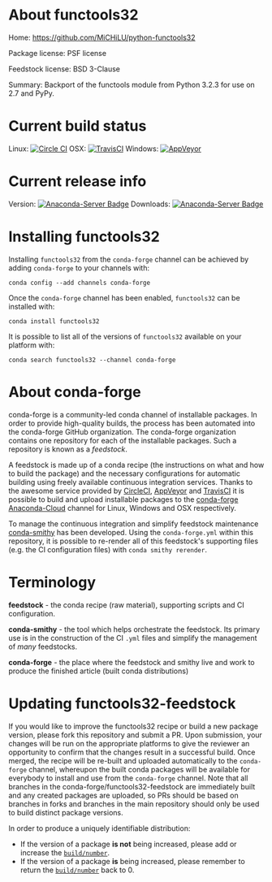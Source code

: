 About functools32
=================

Home: https://github.com/MiCHiLU/python-functools32

Package license: PSF license

Feedstock license: BSD 3-Clause

Summary: Backport of the functools module from Python 3.2.3 for use on 2.7 and PyPy.



Current build status
====================

Linux: [![Circle CI](https://circleci.com/gh/conda-forge/functools32-feedstock.svg?style=shield)](https://circleci.com/gh/conda-forge/functools32-feedstock)
OSX: [![TravisCI](https://travis-ci.org/conda-forge/functools32-feedstock.svg?branch=master)](https://travis-ci.org/conda-forge/functools32-feedstock)
Windows: [![AppVeyor](https://ci.appveyor.com/api/projects/status/github/conda-forge/functools32-feedstock?svg=True)](https://ci.appveyor.com/project/conda-forge/functools32-feedstock/branch/master)

Current release info
====================
Version: [![Anaconda-Server Badge](https://anaconda.org/conda-forge/functools32/badges/version.svg)](https://anaconda.org/conda-forge/functools32)
Downloads: [![Anaconda-Server Badge](https://anaconda.org/conda-forge/functools32/badges/downloads.svg)](https://anaconda.org/conda-forge/functools32)

Installing functools32
======================

Installing `functools32` from the `conda-forge` channel can be achieved by adding `conda-forge` to your channels with:

```
conda config --add channels conda-forge
```

Once the `conda-forge` channel has been enabled, `functools32` can be installed with:

```
conda install functools32
```

It is possible to list all of the versions of `functools32` available on your platform with:

```
conda search functools32 --channel conda-forge
```


About conda-forge
=================

conda-forge is a community-led conda channel of installable packages.
In order to provide high-quality builds, the process has been automated into the
conda-forge GitHub organization. The conda-forge organization contains one repository
for each of the installable packages. Such a repository is known as a *feedstock*.

A feedstock is made up of a conda recipe (the instructions on what and how to build
the package) and the necessary configurations for automatic building using freely
available continuous integration services. Thanks to the awesome service provided by
[CircleCI](https://circleci.com/), [AppVeyor](http://www.appveyor.com/)
and [TravisCI](https://travis-ci.org/) it is possible to build and upload installable
packages to the [conda-forge](https://anaconda.org/conda-forge)
[Anaconda-Cloud](http://docs.anaconda.org/) channel for Linux, Windows and OSX respectively.

To manage the continuous integration and simplify feedstock maintenance
[conda-smithy](http://github.com/conda-forge/conda-smithy) has been developed.
Using the ``conda-forge.yml`` within this repository, it is possible to re-render all of
this feedstock's supporting files (e.g. the CI configuration files) with ``conda smithy rerender``.


Terminology
===========

**feedstock** - the conda recipe (raw material), supporting scripts and CI configuration.

**conda-smithy** - the tool which helps orchestrate the feedstock.
                   Its primary use is in the construction of the CI ``.yml`` files
                   and simplify the management of *many* feedstocks.

**conda-forge** - the place where the feedstock and smithy live and work to
                  produce the finished article (built conda distributions)


Updating functools32-feedstock
==============================

If you would like to improve the functools32 recipe or build a new
package version, please fork this repository and submit a PR. Upon submission,
your changes will be run on the appropriate platforms to give the reviewer an
opportunity to confirm that the changes result in a successful build. Once
merged, the recipe will be re-built and uploaded automatically to the
`conda-forge` channel, whereupon the built conda packages will be available for
everybody to install and use from the `conda-forge` channel.
Note that all branches in the conda-forge/functools32-feedstock are
immediately built and any created packages are uploaded, so PRs should be based
on branches in forks and branches in the main repository should only be used to
build distinct package versions.

In order to produce a uniquely identifiable distribution:
 * If the version of a package **is not** being increased, please add or increase
   the [``build/number``](http://conda.pydata.org/docs/building/meta-yaml.html#build-number-and-string).
 * If the version of a package **is** being increased, please remember to return
   the [``build/number``](http://conda.pydata.org/docs/building/meta-yaml.html#build-number-and-string)
   back to 0.
